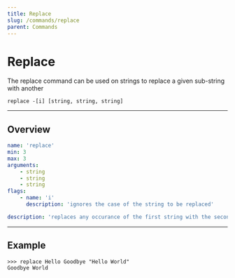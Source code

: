 ```yaml
---
title: Replace
slug: /commands/replace
parent: Commands
---
```


# Replace
The replace command can be used on strings to replace a given sub-string with another
```
replace -[i] [string, string, string]
```
---
## Overview
```yaml
name: 'replace'
min: 3
max: 3
arguments:
    - string
    - string
    - string
flags:
    - name: 'i'
      description: 'ignores the case of the string to be replaced'

description: 'replaces any occurance of the first string with the second within the third' 
```
---
## Example 
```
>>> replace Hello Goodbye "Hello World"
Goodbye World
```